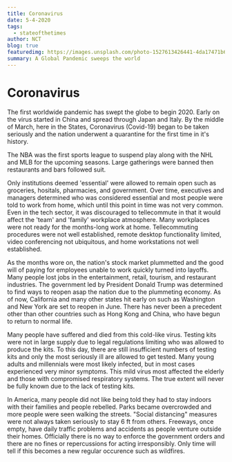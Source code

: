 ```yaml
---
title: Coronavirus
date: 5-4-2020
tags: 
  - stateofthetimes
author: NCT
blog: true
featuredimg: https://images.unsplash.com/photo-1527613426441-4da17471b66d?ixlib=rb-1.2.1&ixid=eyJhcHBfaWQiOjEyMDd9&auto=format&fit=crop&w=1335&q=80
summary: A Global Pandemic sweeps the world
---
```


# Coronavirus
The first worldwide pandemic has swept the globe to begin 2020. Early on the virus started in China and spread through Japan and Italy. By the middle of March, here in the States, Coronavirus (Covid-19) began to be taken seriously and the nation underwent a quarantine for the first time in it's history. 

The NBA was the first sports league to suspend play along with the NHL and MLB for the upcoming seasons. Large gatherings were banned then restaurants and bars followed suit. 

Only institutions deemed 'essential' were allowed to remain open such as groceries, hositals, pharmacies, and government. Over time, executives and managers determined who was considered essential and most people were told to work from home, which until this point in time was not very common. Even in the tech sector, it was discouraged to tellecommute in that it would affect the 'team' and 'family' workplace atmosphere. Many workplaces were not ready for the months-long work at home. Tellecommuting procedures were not well established, remote desktop functionality limited, video conferencing not ubiquitous, and home workstations not well established.  

As the months wore on, the nation's stock market plummetted and the good will of paying for employees unable to work quickly turned into layoffs. Many people lost jobs in the entertainment, retail, tourism, and restaurant industries. The government led by President Donald Trump was determined to find ways to reopen asap the nation due to the plummeting economy. As of now, California and many other states hit early on such as Washington and New York are set to reopen in June. There has never been a precedent other than other countries such as Hong Kong and China, who have begun to return to normal life.

Many people have suffered and died from this cold-like virus.  Testing kits were not in large supply due to legal regulations limiting who was allowed to produce the kits. To this day, there are still insufficient numbers of testing kits and only the most seriously ill are allowed to get tested.  Many young adults and millennials were most likely infected, but in most cases experienced very minor symptoms.  This mild virus most affected the elderly and those with compromised respiratory systems.  The true extent will never be fully known due to the lack of testing kits.

In America, many people did not like being told they had to stay indoors with their families and people rebelled. Parks became overcrowded and more people were seen walking the streets. "Social distancing" measures were not always taken seriously to stay 6 ft from others. Freeways, once empty, have daily traffic problems and accidents as people venture outside their homes.  Officially there is no way to enforce the government orders and there are no fines or repercussions for acting irresponsibly.  Only time will tell if this becomes a new regular occurence such as wildfires.